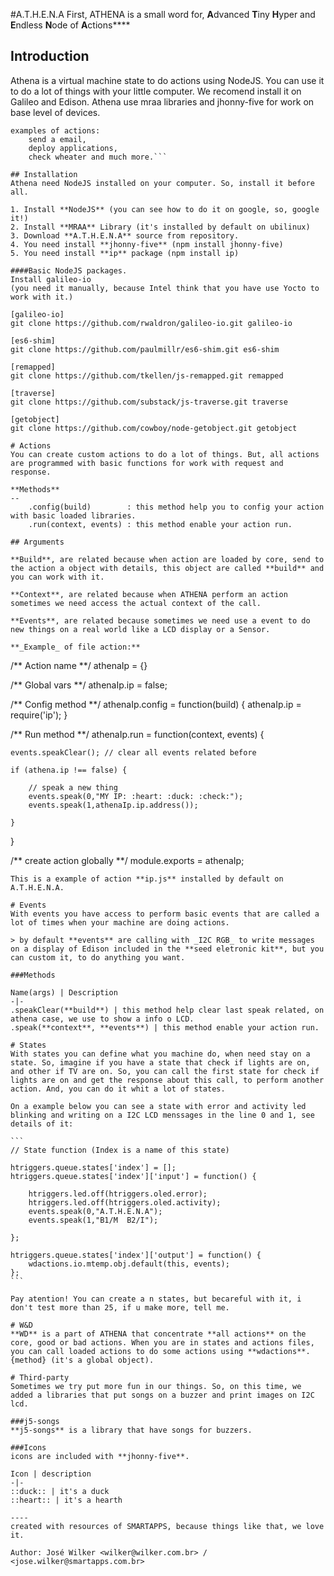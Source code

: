 #A.T.H.E.N.A
First, ATHENA is a small word for, **A**dvanced **T**iny **H**yper and **E**ndless **N**ode of **A**ctions****

## Introduction
Athena is a virtual machine state to do actions using NodeJS. You can use it to do a lot of things with your little computer. We recomend install it on Galileo and Edison. Athena use mraa libraries and jhonny-five for work on base level of devices.

```
examples of actions:
    send a email,
    deploy applications,
    check wheater and much more.```

## Installation
Athena need NodeJS installed on your computer. So, install it before all.

1. Install **NodeJS** (you can see how to do it on google, so, google it!)
2. Install **MRAA** Library (it's installed by default on ubilinux)
3. Download **A.T.H.E.N.A** source from repository.
4. You need install **jhonny-five** (npm install jhonny-five)
5. You need install **ip** package (npm install ip)

####Basic NodeJS packages.
Install galileo-io
(you need it manually, because Intel think that you have use Yocto to work with it.)

[galileo-io]
git clone https://github.com/rwaldron/galileo-io.git galileo-io

[es6-shim]
git clone https://github.com/paulmillr/es6-shim.git es6-shim

[remapped]
git clone https://github.com/tkellen/js-remapped.git remapped

[traverse]
git clone https://github.com/substack/js-traverse.git traverse

[getobject]
git clone https://github.com/cowboy/node-getobject.git getobject

# Actions
You can create custom actions to do a lot of things. But, all actions are programmed with basic functions for work with request and response.

**Methods**
--
    .config(build)        : this method help you to config your action with basic loaded libraries.
    .run(context, events) : this method enable your action run.

## Arguments

**Build**, are related because when action are loaded by core, send to the action a object with details, this object are called **build** and you can work with it.

**Context**, are related because when ATHENA perform an action sometimes we need access the actual context of the call.

**Events**, are related because sometimes we need use a event to do new things on a real world like a LCD display or a Sensor.

**_Example_ of file action:**

````
/** Action name **/
athenaIp = {}

/** Global vars **/
athenaIp.ip = false;

/** Config method **/
athenaIp.config = function(build) {
    athenaIp.ip = require('ip');
}

/** Run method **/
athenaIp.run = function(context, events) {

    events.speakClear(); // clear all events related before

    if (athena.ip !== false) {

        // speak a new thing
        events.speak(0,"MY IP: :heart: :duck: :check:");
        events.speak(1,athenaIp.ip.address());

    }

}

/** create action globally **/
module.exports = athenaIp;

````
This is a example of action **ip.js** installed by default on A.T.H.E.N.A.

# Events
With events you have access to perform basic events that are called a lot of times when your machine are doing actions.

> by default **events** are calling with _I2C RGB_ to write messages on a display of Edison included in the **seed eletronic kit**, but you can custom it, to do anything you want.

###Methods

Name(args) | Description
-|-
.speakClear(**build**) | this method help clear last speak related, on athena case, we use to show a info o LCD.
.speak(**context**, **events**) | this method enable your action run.

# States
With states you can define what you machine do, when need stay on a state. So, imagine if you have a state that check if lights are on, and other if TV are on. So, you can call the first state for check if lights are on and get the response about this call, to perform another action. And, you can do it whit a lot of states.

On a example below you can see a state with error and activity led blinking and writing on a I2C LCD menssages in the line 0 and 1, see details of it:

```
// State function (Index is a name of this state)

htriggers.queue.states['index'] = [];
htriggers.queue.states['index']['input'] = function() {

    htriggers.led.off(htriggers.oled.error);
    htriggers.led.off(htriggers.oled.activity);
    events.speak(0,"A.T.H.E.N.A");
    events.speak(1,"B1/M  B2/I");

};

htriggers.queue.states['index']['output'] = function() {
    wdactions.io.mtemp.obj.default(this, events);
};
```

Pay atention! You can create a n states, but becareful with it, i don't test more than 25, if u make more, tell me.

# W&D
**WD** is a part of ATHENA that concentrate **all actions** on the core, good or bad actions. When you are in states and actions files, you can call loaded actions to do some actions using **wdactions**.{method} (it's a global object).

# Third-party
Sometimes we try put more fun in our things. So, on this time, we added a libraries that put songs on a buzzer and print images on I2C lcd.

###j5-songs
**j5-songs** is a library that have songs for buzzers.

###Icons
icons are included with **jhonny-five**.

Icon | description
-|-
::duck:: | it's a duck
::heart:: | it's a hearth

----
created with resources of SMARTAPPS, because things like that, we love it.

Author: José Wilker <wilker@wilker.com.br> / <jose.wilker@smartapps.com.br>
